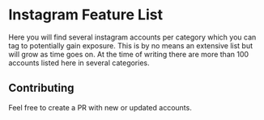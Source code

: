 # Instagram Feature List
Here you will find several instagram accounts per category which you can tag to potentially gain exposure. This is by no means an extensive list but will grow as time goes on. At the time of writing there are more than 100 accounts listed here in several categories.

## Contributing
Feel free to create a PR  with new or updated accounts.